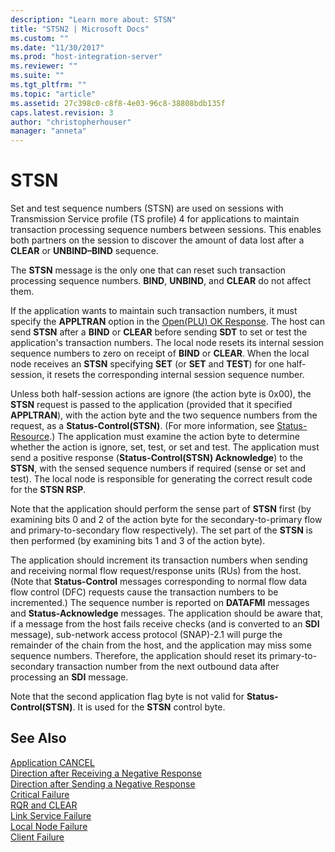 ```yaml
---
description: "Learn more about: STSN"
title: "STSN2 | Microsoft Docs"
ms.custom: ""
ms.date: "11/30/2017"
ms.prod: "host-integration-server"
ms.reviewer: ""
ms.suite: ""
ms.tgt_pltfrm: ""
ms.topic: "article"
ms.assetid: 27c398c0-c8f8-4e03-96c8-38808bdb135f
caps.latest.revision: 3
author: "christopherhouser"
manager: "anneta"
---
```

# STSN
Set and test sequence numbers (STSN) are used on sessions with Transmission Service profile (TS profile) 4 for applications to maintain transaction processing sequence numbers between sessions. This enables both partners on the session to discover the amount of data lost after a **CLEAR** or **UNBIND–BIND** sequence.  
  
 The **STSN** message is the only one that can reset such transaction processing sequence numbers. **BIND**, **UNBIND**, and **CLEAR** do not affect them.  
  
 If the application wants to maintain such transaction numbers, it must specify the **APPLTRAN** option in the [Open(PLU) OK Response](./open-plu-oresponse2.md). The host can send **STSN** after a **BIND** or **CLEAR** before sending **SDT** to set or test the application's transaction numbers. The local node resets its internal session sequence numbers to zero on receipt of **BIND** or **CLEAR**. When the local node receives an **STSN** specifying **SET** (or **SET** and **TEST**) for one half-session, it resets the corresponding internal session sequence number.  
  
 Unless both half-session actions are ignore (the action byte is 0x00), the **STSN** request is passed to the application (provided that it specified **APPLTRAN**), with the action byte and the two sequence numbers from the request, as a **Status-Control(STSN)**. (For more information, see [Status-Resource](./status-resource1.md).) The application must examine the action byte to determine whether the action is ignore, set, test, or set and test. The application must send a positive response (**Status-Control(STSN) Acknowledge**) to the **STSN**, with the sensed sequence numbers if required (sense or set and test). The local node is responsible for generating the correct result code for the **STSN RSP**.  
  
 Note that the application should perform the sense part of **STSN** first (by examining bits 0 and 2 of the action byte for the secondary-to-primary flow and primary-to-secondary flow respectively). The set part of the **STSN** is then performed (by examining bits 1 and 3 of the action byte).  
  
 The application should increment its transaction numbers when sending and receiving normal flow request/response units (RUs) from the host. (Note that **Status-Control** messages corresponding to normal flow data flow control (DFC) requests cause the transaction numbers to be incremented.) The sequence number is reported on **DATAFMI** messages and **Status-Acknowledge** messages. The application should be aware that, if a message from the host fails receive checks (and is converted to an **SDI** message), sub-network access protocol (SNAP)-2.1 will purge the remainder of the chain from the host, and the application may miss some sequence numbers. Therefore, the application should reset its primary-to-secondary transaction number from the next outbound data after processing an **SDI** message.  
  
 Note that the second application flag byte is not valid for **Status-Control(STSN)**. It is used for the **STSN** control byte.  
  
## See Also  
 [Application CANCEL](../core/application-cancel2.md)   
 [Direction after Receiving a Negative Response](../core/direction-after-receiving-a-negative-response1.md)   
 [Direction after Sending a Negative Response](../core/direction-after-sending-a-negative-response2.md)   
 [Critical Failure](../core/critical-failure2.md)   
 [RQR and CLEAR](../core/rqr-and-clear1.md)   
 [Link Service Failure](../core/link-service-failure1.md)   
 [Local Node Failure](../core/local-node-failure2.md)   
 [Client Failure](../core/client-failure1.md)
